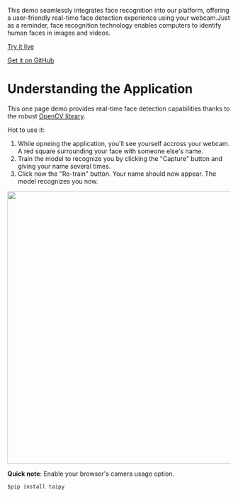 This demo seamlessly integrates face recognition into our platform,
offering a user-friendly real-time face detection experience using 
your webcam.Just as a reminder, face recognition technology enables
computers to identify human faces in images and videos.

[Try it live](https://face-recognition.taipy.cloud/) 

[Get it on GitHub](https://github.com/Avaiga/demo-face-recognition)

# Understanding the Application

This one page demo provides real-time face detection capabilities 
thanks to the robust [OpenCV library](https://opencv.org/). 


Hot to use it:
1. While opneing the application, you'll see yourself accross your webcam. A red square surrounding your face with someone else's name.
2. Train the model to recognize you by clicking the "Capture" button and giving your name several times.
3. Click now the "Re-train" button. Your name should now appear. The model recognizes you now.

<img src=face-recognition width="615">


**Quick note**: Enable your browser's camera usage option.

```$pip install taipy```
